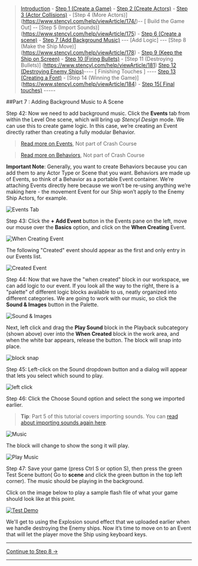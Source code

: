 > [Introduction](https://www.stencyl.com/help/view/crash-course-invaders-1/) - [Step 1 (Create a Game)](https://www.stencyl.com/help/viewArticle/170) - [Step 2  (Create Actors)](https://www.stencyl.com/help/viewArticle/171) - [Step 3
(Actor Collisions)](https://www.stencyl.com/help/viewArticle/172/) - [Step 4 (More Actors)]
(https://www.stencyl.com/help/viewArticle/174/)-- [ Build the Game Out] -- [Step 5 (Import Sounds)]
(https://www.stencyl.com/help/viewArticle/175) - [Step 6 (Create a scene)](https://www.stencyl.com/help/viewArticle/176) - [Step 7
(Add Background Music)](https://www.stencyl.com/help/viewArticle/177) --- [Add Logic] --- [Step 8 (Make the Ship Move)]
(https://www.stencyl.com/help/viewArticle/178) - [ Step 9 (Keep the Ship on Screen)](https://www.stencyl.com/help/viewArticle/179) -
[ Step 10 (Firing Bullets)](https://www.stencyl.com/help/viewArticle/180) - [Step 11 (Destroying Bullets)]
(https://www.stencyl.com/help/viewArticle/181) [Step 12 (Destroying Enemy Ships)](https://www.stencyl.com/help/viewArticle/182)---- [
Finishing Touches ] ---- [ Step 13 (Creating a Font)](https://www.stencyl.com/help/viewArticle/183) - [Step 14 (Winning the Game)]
(https://www.stencyl.com/help/viewArticle/184) - [Step 15( Final touches)](https://www.stencyl.com/help/viewArticle/185) -----

##Part 7 : Adding Background Music to A Scene

Step 42: Now we need to add background music. Click the **Events** tab from within the Level One scene, which will bring up *Stencyl Design*
mode. We can use this to create game logic. In this case, we’re creating an Event directly rather than creating a fully modular Behavior.

> [Read more on Events](https://www.stencyl.com/help/view/events-reference/), Not part of Crash Course

> [Read more on Behaviors](https://www.stencyl.com/help/view/working-with-behaviors/), Not part of Crash Course

**Important Note**: Generally, you want to create Behaviors because you can add them to any Actor Type or Scene that you want. Behaviors are made up of Events, so think of a Behavior as a portable Event container. We’re attaching Events directly here because we won’t be re-using anything we’re making here - the movement Event for our Ship won’t apply to the Enemy Ship Actors, for example.

![ Events Tab](https://static.stencyl.com/pedia2/ch1/cc2/image86.png)

Step 43: Click the **+ Add Event** button in the Events pane on the left, move our mouse over the **Basics** option, and click on the **When Creating** Event.

![When Creating Event](https://static.stencyl.com/pedia2/ch1/cc2/image04.png)

The following "Created" event should appear as the first and only entry in our Events list.

![Created Event](https://static.stencyl.com/pedia2/ch1/cc2/image70.png)

Step 44: Now that we have the "when created" block in our workspace, we can add logic to our event. If you look all the way to the right, there is a "palette" of different logic blocks available to us, neatly organized into different categories. We are going to work with our music, so click the **Sound & Images** button in the Palette.

![Sound & Images](https://static.stencyl.com/help/images/CC2_image79.png)

Next, left click and drag the **Play Sound** block in the Playback subcategory (shown above) over into the **When Created** block in the work area, and when the white bar appears, release the button. The block will snap into place.

![block snap](https://static.stencyl.com/pedia2/ch1/cc2/image97.png)

Step 45: Left-click on the Sound dropdown button and a dialog will appear that lets you select which sound to play.

![left click](https://static.stencyl.com/pedia2/ch1/cc2/image16.png)

Step 46: Click the Choose Sound option and select the song we imported earlier.

> **Tip**: Part 5 of this tutorial covers importing sounds. You can [read about importing sounds again here](https://www.stencyl.com/help/viewArticle/175).

![Music](https://static.stencyl.com/pedia2/ch1/cc2/image69.png)

The block will change to show the song it will play.

![Play Music](https://static.stencyl.com/pedia2/ch1/cc2/image91.png)

Step 47: Save your game (press Ctrl S or option S), then press the green Test Scene button( Go to **scene** and click the green button in the top left corner). The music should be playing in the background.

Click on the image below to play a sample flash file of what your game should look like at this point.

<a href="https://static.stencyl.com/pedia2/ch1/cc2/no-movement.swf">![Test Demo](https://static.stencyl.com/pedia2/playitnow.png)</a>

We'll get to using the Explosion sound effect that we uploaded earlier when we handle destroying the Enemy ships. Now it’s time to move on to an Event that will let the player move the Ship using keyboard keys.

***

<a role="button" class="btn btn-primary btn-lg action-button2" href="https://www.stencyl.com/help/viewArticle/178">Continue to Step 8 &rarr;</a>

*** 
